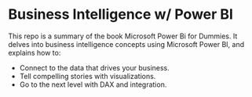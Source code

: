 # Business Intelligence w/ Power BI
This repo is a summary of the book Microsoft Power Bi for Dummies. It delves into business intelligence concepts using Microsoft Power BI, and explains how to:
- Connect to the data that drives your business.
- Tell compelling stories with visualizations.
- Go to the next level with DAX and integration.
